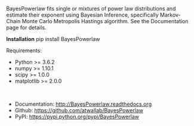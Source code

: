 BayesPowerlaw fits single or mixtures of power law distributions and estimate their exponent using Bayesian Inference, specifically Markov-Chain Monte Carlo Metropolis Hastings algorithm. See the Documentation page for details.

**Installation**
  pip install BayesPowerlaw

Requirements:

* Python >= 3.6.2
* numpy >= 1.10.1
* scipy >= 1.0.0
* matplotlib >= 2.0.0
<br> 

* Documentation: http://BayesPowerlaw.readthedocs.org
* Github: https://github.com/atwallab/BayesPowerlaw
* PyPI: https://pypi.python.org/pypi/BayesPowerlaw
